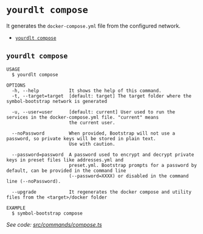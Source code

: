 `yourdlt compose`
=================

It generates the `docker-compose.yml` file from the configured network.

* [`yourdlt compose`](#yourdlt-compose)

## `yourdlt compose`

```
USAGE
  $ yourdlt compose

OPTIONS
  -h, --help           It shows the help of this command.
  -t, --target=target  [default: target] The target folder where the symbol-bootstrap network is generated

  -u, --user=user      [default: current] User used to run the services in the docker-compose.yml file. "current" means
                       the current user.

  --noPassword         When provided, Bootstrap will not use a password, so private keys will be stored in plain text.
                       Use with caution.

  --password=password  A password used to encrypt and decrypt private keys in preset files like addresses.yml and
                       preset.yml. Bootstrap prompts for a password by default, can be provided in the command line
                       (--password=XXXX) or disabled in the command line (--noPassword).

  --upgrade            It regenerates the docker compose and utility files from the <target>/docker folder

EXAMPLE
  $ symbol-bootstrap compose
```

_See code: [src/commands/compose.ts](https://github.com/usingblockchain/yourdlt/blob/v0.4.1/src/commands/compose.ts)_
